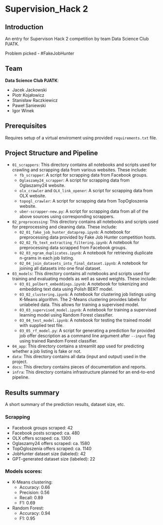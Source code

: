 # Supervision_Hack 2

## Introduction
An entry for Supervison Hack 2 competition by team Data Science Club PJATK.

Problem picked - #FakeJobHunter

## Team
**Data Science Club PJATK**:
- Jacek Jackowski
- Piotr Kojałowicz
- Stanisław Raczkiewicz
- Paweł Saniewski
- Igor Winek

## Prerequisites
Requires setup of a virtual enviroment using provided `requirements.txt` file.

## Project Structure and Pipeline

- `01_scrappers`:
  This directory contains all notebooks and scripts used for crawling and scrapping data from various websites. These include:
  - `fb_scrapper`: A script for scrapping data from Facebook groups.
  - `Oglaszamy24_scrapper`: A script for scrapping data from Oglaszamy24 website.
  - `olx_crawler` and `OLX_link_opener`: A script for scrapping data from OLX website.
  - `topogl_crawler`: A script for scrapping data from TopOgloszenia website.
  - `uber-scrapper-new.py`: A script for scrapping data from all of the above sources using corresponding scrappers.
- `02_preprocessing`:
  This directory contains all notebooks and scripts used for preprocessing and cleaning data. These include:
  - `02_01_fake_job_hunter_dataprep.ipynb`: A notebook for preprocessing data provided by Fake Job Hunter competition hosts.
  - `02_02_fb_text_extracting_filtering.ipynb`: A notebook for preprocessing data scrapped from Facebook groups.
  - `02_03_ngram_duplicates.ipynb`: A notebook for retrieving duplicate n-grams in each job listing.
  - `02_04_join_datasets_into_final_dataset.ipynb`: A notebook for joining all datasets into one final dataset.
- `03_models`:
  This directory contains all notebooks and scripts used for training and evaluating models as well as saved weights. These include:
  - `03_01_polbert_embeddings.ipynb`: A notebook for tokenizing and embedding text data using Polish BERT model.
  - `03_02_clustering.ipynb`: A notebook for clustering job listings using K-Means algorithm. The 2-Means clustering provides labels for unlabeled data. This allows for training a supervised model.
  - `03_03_supervised_model.ipynb`: A notebook for training a supervised learning model using Random Forest classifier.
  - `03_04_test_model.ipynb`: A notebook for testing the trained model with supplied test file.
  - `03_05_rf_model.py`: A script for generating a prediction for provided job offer description as a command line argument after `--input` flag using trained Random Forest classifier.
- `04_app`: This directory contains a streamlit app used for predicting whether a job listing is fake or not.
- `data`: This directory contains all data (input and output) used in the project.
- `docs`: This directory contains pieces of documentation and reports.
- `infra`: This directory contains infrastructure planned for an end-to-end pipeline.

## Results summary
A short summary of the prediction results, dataset size, etc.

### Scrapping
- Facebook groups scraped: 42
- Facebook posts scraped: ca. 480
- OLX offers scraped: ca. 1300
- Oglaszamy24 offers scraped: ca. 1580
- TopOgloszenia offers scraped: ca. 1140
- JobHunter dataset size (labeled): 42
- GPT-generated dataset size (labeled): 22

### Models scores:
- K-Means clustering:
  - Accuracy: 0.66
  - Precision: 0.56
  - Recall: 0.89
  - F1: 0.69
- Random Forest:
  - Accuracy: 0.94
  - F1: 0.95
